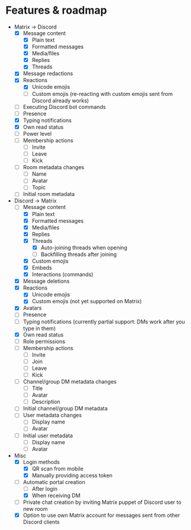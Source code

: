 # Features & roadmap
* Matrix → Discord
  * [x] Message content
    * [x] Plain text
    * [x] Formatted messages
    * [x] Media/files
    * [x] Replies
    * [x] Threads
  * [x] Message redactions
  * [x] Reactions
    * [x] Unicode emojis
    * [ ] Custom emojis (re-reacting with custom emojis sent from Discord already works)
  * [ ] Executing Discord bot commands
  * [ ] Presence
  * [x] Typing notifications
  * [x] Own read status
  * [ ] Power level
  * [ ] Membership actions
    * [ ] Invite
    * [ ] Leave
    * [ ] Kick
  * [ ] Room metadata changes
    * [ ] Name
    * [ ] Avatar
    * [ ] Topic
  * [ ] Initial room metadata
* Discord → Matrix
  * [ ] Message content
    * [x] Plain text
    * [x] Formatted messages
    * [x] Media/files
    * [x] Replies
    * [x] Threads
      * [x] Auto-joining threads when opening
      * [ ] Backfilling threads after joining
    * [x] Custom emojis
    * [x] Embeds
    * [x] Interactions (commands)
  * [x] Message deletions
  * [x] Reactions
    * [x] Unicode emojis
    * [x] Custom emojis (not yet supported on Matrix)
  * [x] Avatars
  * [ ] Presence
  * [ ] Typing notifications (currently partial support: DMs work after you type in them)
  * [x] Own read status
  * [ ] Role permissions
  * [ ] Membership actions
    * [ ] Invite
    * [ ] Join
    * [ ] Leave
    * [ ] Kick
  * [ ] Channel/group DM metadata changes
    * [ ] Title
    * [ ] Avatar
    * [ ] Description
  * [ ] Initial channel/group DM metadata
  * [ ] User metadata changes
    * [ ] Display name
    * [ ] Avatar
  * [ ] Initial user metadata
    * [ ] Display name
    * [ ] Avatar
* Misc
  * [x] Login methods
    * [x] QR scan from mobile
    * [x] Manually providing access token
  * [ ] Automatic portal creation
    * [ ] After login
    * [x] When receiving DM
  * [ ] Private chat creation by inviting Matrix puppet of Discord user to new room
  * [x] Option to use own Matrix account for messages sent from other Discord clients
